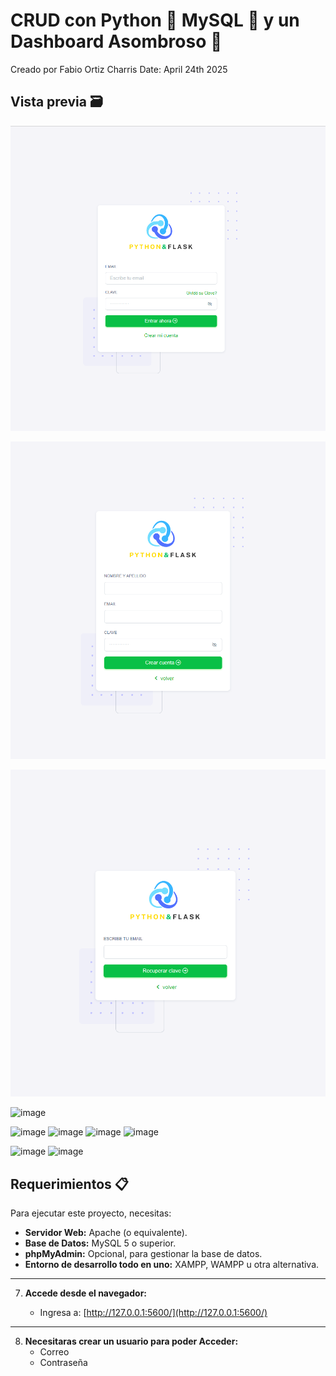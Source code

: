 # CRUD con Python 🐍 MySQL 📂 y un Dashboard Asombroso 🚀

Creado por Fabio Ortiz Charris
Date: April 24th 2025
## Vista previa 🗃

![Dashboard Login](https://raw.githubusercontent.com/urian121/imagenes-proyectos-github/master/Dashboard-python-login-urian-viera.png)

![Crear Usuario](https://raw.githubusercontent.com/urian121/imagenes-proyectos-github/master/dashboard-python-crear-user-urian-viera.png)

![Recuperar Contraseña](https://raw.githubusercontent.com/urian121/imagenes-proyectos-github/master/dashboard-python-recuperar-clave-urian-viera.png)

![image](https://github.com/user-attachments/assets/84febcdf-ab7b-42bb-974c-80eee1fe2e12)

![image](https://github.com/user-attachments/assets/29dbdb98-1799-4401-9c81-c53e87b844cb)
![image](https://github.com/user-attachments/assets/dc7dea2a-086e-4891-b86d-8038a7bfbb79)
![image](https://github.com/user-attachments/assets/751d5fd3-18e6-4ac4-9eb8-2fc1fb3d6f65)
![image](https://github.com/user-attachments/assets/910fdb47-9eb7-4d06-976b-6d86bbc63101)

![image](https://github.com/user-attachments/assets/81ca2a7d-0d13-469a-b812-ba44cc557455)
![image](https://github.com/user-attachments/assets/c34f2b84-af7d-4897-a7a6-2efd0f6b8b3a)


## Requerimientos 📋

Para ejecutar este proyecto, necesitas:

- **Servidor Web:** Apache (o equivalente).
- **Base de Datos:** MySQL 5 o superior.
- **phpMyAdmin:** Opcional, para gestionar la base de datos.
- **Entorno de desarrollo todo en uno:** XAMPP, WAMPP u otra alternativa.

---



7. **Accede desde el navegador:**

   - Ingresa a: [http://127.0.0.1:5600/](http://127.0.0.1:5600/)

---
8. **Necesitaras crear un usuario para poder Acceder:**
   - Correo
   - Contraseña


